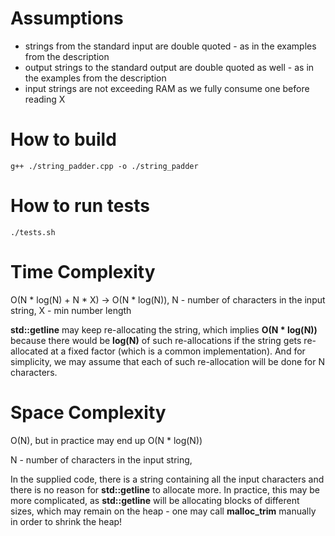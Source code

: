 # Assumptions

- strings from the standard input are double quoted - as in the examples from the description
- output strings to the standard output are double quoted as well - as in the examples from the description
- input strings are not exceeding RAM as we fully consume one before reading X 

# How to build
```
g++ ./string_padder.cpp -o ./string_padder 
```

# How to run tests
```
./tests.sh
```

# Time Complexity

O(N * log(N) + N * X) -> O(N * log(N)), 
N - number of characters in the input string, 
X - min number length

**std::getline** may keep re-allocating the string, which implies **O(N * log(N))** because there would be **log(N)** of such re-allocations if the string gets re-allocated at a fixed factor (which is a common implementation). And for simplicity, we may assume that each of such re-allocation will be done for N characters.

# Space Complexity

O(N), but in practice may end up O(N * log(N))

N - number of characters in the input string, 

In the supplied code, there is a string containing all the input characters and there is no reason for **std::getline** to allocate more. In practice, this may be more complicated, as **std::getline** will be allocating blocks of different sizes, which may remain on the heap - one may call **malloc_trim** manually in order to shrink the heap!
